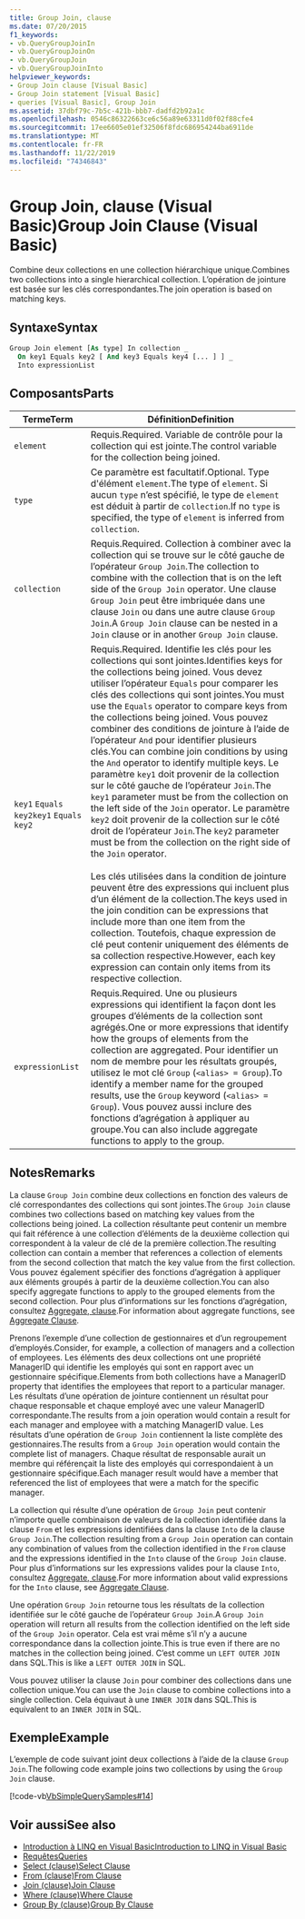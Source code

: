 ```yaml
---
title: Group Join, clause
ms.date: 07/20/2015
f1_keywords:
- vb.QueryGroupJoinIn
- vb.QueryGroupJoinOn
- vb.QueryGroupJoin
- vb.QueryGroupJoinInto
helpviewer_keywords:
- Group Join clause [Visual Basic]
- Group Join statement [Visual Basic]
- queries [Visual Basic], Group Join
ms.assetid: 37dbf79c-7b5c-421b-bbb7-dadfd2b92a1c
ms.openlocfilehash: 0546c86322663ce6c56a89e63311d0f02f88cfe4
ms.sourcegitcommit: 17ee6605e01ef32506f8fdc686954244ba6911de
ms.translationtype: MT
ms.contentlocale: fr-FR
ms.lasthandoff: 11/22/2019
ms.locfileid: "74346843"
---
```

# <a name="group-join-clause-visual-basic"></a><span data-ttu-id="27feb-102">Group Join, clause (Visual Basic)</span><span class="sxs-lookup"><span data-stu-id="27feb-102">Group Join Clause (Visual Basic)</span></span>
<span data-ttu-id="27feb-103">Combine deux collections en une collection hiérarchique unique.</span><span class="sxs-lookup"><span data-stu-id="27feb-103">Combines two collections into a single hierarchical collection.</span></span> <span data-ttu-id="27feb-104">L’opération de jointure est basée sur les clés correspondantes.</span><span class="sxs-lookup"><span data-stu-id="27feb-104">The join operation is based on matching keys.</span></span>  
  
## <a name="syntax"></a><span data-ttu-id="27feb-105">Syntaxe</span><span class="sxs-lookup"><span data-stu-id="27feb-105">Syntax</span></span>  
  
```vb  
Group Join element [As type] In collection _  
  On key1 Equals key2 [ And key3 Equals key4 [... ] ] _  
  Into expressionList  
```  
  
## <a name="parts"></a><span data-ttu-id="27feb-106">Composants</span><span class="sxs-lookup"><span data-stu-id="27feb-106">Parts</span></span>  
  
|<span data-ttu-id="27feb-107">Terme</span><span class="sxs-lookup"><span data-stu-id="27feb-107">Term</span></span>|<span data-ttu-id="27feb-108">Définition</span><span class="sxs-lookup"><span data-stu-id="27feb-108">Definition</span></span>|  
|---|---|  
|`element`|<span data-ttu-id="27feb-109">Requis.</span><span class="sxs-lookup"><span data-stu-id="27feb-109">Required.</span></span> <span data-ttu-id="27feb-110">Variable de contrôle pour la collection qui est jointe.</span><span class="sxs-lookup"><span data-stu-id="27feb-110">The control variable for the collection being joined.</span></span>|  
|`type`|<span data-ttu-id="27feb-111">Ce paramètre est facultatif.</span><span class="sxs-lookup"><span data-stu-id="27feb-111">Optional.</span></span> <span data-ttu-id="27feb-112">Type d'élément `element`.</span><span class="sxs-lookup"><span data-stu-id="27feb-112">The type of `element`.</span></span> <span data-ttu-id="27feb-113">Si aucun `type` n’est spécifié, le type de `element` est déduit à partir de `collection`.</span><span class="sxs-lookup"><span data-stu-id="27feb-113">If no `type` is specified, the type of `element` is inferred from `collection`.</span></span>|  
|`collection`|<span data-ttu-id="27feb-114">Requis.</span><span class="sxs-lookup"><span data-stu-id="27feb-114">Required.</span></span> <span data-ttu-id="27feb-115">Collection à combiner avec la collection qui se trouve sur le côté gauche de l’opérateur `Group Join`.</span><span class="sxs-lookup"><span data-stu-id="27feb-115">The collection to combine with the collection that is on the left side of the `Group Join` operator.</span></span> <span data-ttu-id="27feb-116">Une clause `Group Join` peut être imbriquée dans une clause `Join` ou dans une autre clause `Group Join`.</span><span class="sxs-lookup"><span data-stu-id="27feb-116">A `Group Join` clause can be nested in a `Join` clause or in another `Group Join` clause.</span></span>|  
|<span data-ttu-id="27feb-117">`key1` `Equals` `key2`</span><span class="sxs-lookup"><span data-stu-id="27feb-117">`key1` `Equals` `key2`</span></span>|<span data-ttu-id="27feb-118">Requis.</span><span class="sxs-lookup"><span data-stu-id="27feb-118">Required.</span></span> <span data-ttu-id="27feb-119">Identifie les clés pour les collections qui sont jointes.</span><span class="sxs-lookup"><span data-stu-id="27feb-119">Identifies keys for the collections being joined.</span></span> <span data-ttu-id="27feb-120">Vous devez utiliser l’opérateur `Equals` pour comparer les clés des collections qui sont jointes.</span><span class="sxs-lookup"><span data-stu-id="27feb-120">You must use the `Equals` operator to compare keys from the collections being joined.</span></span> <span data-ttu-id="27feb-121">Vous pouvez combiner des conditions de jointure à l’aide de l’opérateur `And` pour identifier plusieurs clés.</span><span class="sxs-lookup"><span data-stu-id="27feb-121">You can combine join conditions by using the `And` operator to identify multiple keys.</span></span> <span data-ttu-id="27feb-122">Le paramètre `key1` doit provenir de la collection sur le côté gauche de l’opérateur `Join`.</span><span class="sxs-lookup"><span data-stu-id="27feb-122">The `key1` parameter must be from the collection on the left side of the `Join` operator.</span></span> <span data-ttu-id="27feb-123">Le paramètre `key2` doit provenir de la collection sur le côté droit de l’opérateur `Join`.</span><span class="sxs-lookup"><span data-stu-id="27feb-123">The `key2` parameter must be from the collection on the right side of the `Join` operator.</span></span><br /><br /> <span data-ttu-id="27feb-124">Les clés utilisées dans la condition de jointure peuvent être des expressions qui incluent plus d’un élément de la collection.</span><span class="sxs-lookup"><span data-stu-id="27feb-124">The keys used in the join condition can be expressions that include more than one item from the collection.</span></span> <span data-ttu-id="27feb-125">Toutefois, chaque expression de clé peut contenir uniquement des éléments de sa collection respective.</span><span class="sxs-lookup"><span data-stu-id="27feb-125">However, each key expression can contain only items from its respective collection.</span></span>|  
|`expressionList`|<span data-ttu-id="27feb-126">Requis.</span><span class="sxs-lookup"><span data-stu-id="27feb-126">Required.</span></span> <span data-ttu-id="27feb-127">Une ou plusieurs expressions qui identifient la façon dont les groupes d’éléments de la collection sont agrégés.</span><span class="sxs-lookup"><span data-stu-id="27feb-127">One or more expressions that identify how the groups of elements from the collection are aggregated.</span></span> <span data-ttu-id="27feb-128">Pour identifier un nom de membre pour les résultats groupés, utilisez le mot clé `Group` (`<alias> = Group`).</span><span class="sxs-lookup"><span data-stu-id="27feb-128">To identify a member name for the grouped results, use the `Group` keyword (`<alias> = Group`).</span></span> <span data-ttu-id="27feb-129">Vous pouvez aussi inclure des fonctions d’agrégation à appliquer au groupe.</span><span class="sxs-lookup"><span data-stu-id="27feb-129">You can also include aggregate functions to apply to the group.</span></span>|  
  
## <a name="remarks"></a><span data-ttu-id="27feb-130">Notes</span><span class="sxs-lookup"><span data-stu-id="27feb-130">Remarks</span></span>  
 <span data-ttu-id="27feb-131">La clause `Group Join` combine deux collections en fonction des valeurs de clé correspondantes des collections qui sont jointes.</span><span class="sxs-lookup"><span data-stu-id="27feb-131">The `Group Join` clause combines two collections based on matching key values from the collections being joined.</span></span> <span data-ttu-id="27feb-132">La collection résultante peut contenir un membre qui fait référence à une collection d’éléments de la deuxième collection qui correspondent à la valeur de clé de la première collection.</span><span class="sxs-lookup"><span data-stu-id="27feb-132">The resulting collection can contain a member that references a collection of elements from the second collection that match the key value from the first collection.</span></span> <span data-ttu-id="27feb-133">Vous pouvez également spécifier des fonctions d’agrégation à appliquer aux éléments groupés à partir de la deuxième collection.</span><span class="sxs-lookup"><span data-stu-id="27feb-133">You can also specify aggregate functions to apply to the grouped elements from the second collection.</span></span> <span data-ttu-id="27feb-134">Pour plus d’informations sur les fonctions d’agrégation, consultez [Aggregate, clause](../../../visual-basic/language-reference/queries/aggregate-clause.md).</span><span class="sxs-lookup"><span data-stu-id="27feb-134">For information about aggregate functions, see [Aggregate Clause](../../../visual-basic/language-reference/queries/aggregate-clause.md).</span></span>  
  
 <span data-ttu-id="27feb-135">Prenons l’exemple d’une collection de gestionnaires et d’un regroupement d’employés.</span><span class="sxs-lookup"><span data-stu-id="27feb-135">Consider, for example, a collection of managers and a collection of employees.</span></span> <span data-ttu-id="27feb-136">Les éléments des deux collections ont une propriété ManagerID qui identifie les employés qui sont en rapport avec un gestionnaire spécifique.</span><span class="sxs-lookup"><span data-stu-id="27feb-136">Elements from both collections have a ManagerID property that identifies the employees that report to a particular manager.</span></span> <span data-ttu-id="27feb-137">Les résultats d’une opération de jointure contiennent un résultat pour chaque responsable et chaque employé avec une valeur ManagerID correspondante.</span><span class="sxs-lookup"><span data-stu-id="27feb-137">The results from a join operation would contain a result for each manager and employee with a matching ManagerID value.</span></span> <span data-ttu-id="27feb-138">Les résultats d’une opération de `Group Join` contiennent la liste complète des gestionnaires.</span><span class="sxs-lookup"><span data-stu-id="27feb-138">The results from a `Group Join` operation would contain the complete list of managers.</span></span> <span data-ttu-id="27feb-139">Chaque résultat de responsable aurait un membre qui référençait la liste des employés qui correspondaient à un gestionnaire spécifique.</span><span class="sxs-lookup"><span data-stu-id="27feb-139">Each manager result would have a member that referenced the list of employees that were a match for the specific manager.</span></span>  
  
 <span data-ttu-id="27feb-140">La collection qui résulte d’une opération de `Group Join` peut contenir n’importe quelle combinaison de valeurs de la collection identifiée dans la clause `From` et les expressions identifiées dans la clause `Into` de la clause `Group Join`.</span><span class="sxs-lookup"><span data-stu-id="27feb-140">The collection resulting from a `Group Join` operation can contain any combination of values from the collection identified in the `From` clause and the expressions identified in the `Into` clause of the `Group Join` clause.</span></span> <span data-ttu-id="27feb-141">Pour plus d’informations sur les expressions valides pour la clause `Into`, consultez [Aggregate, clause](../../../visual-basic/language-reference/queries/aggregate-clause.md).</span><span class="sxs-lookup"><span data-stu-id="27feb-141">For more information about valid expressions for the `Into` clause, see [Aggregate Clause](../../../visual-basic/language-reference/queries/aggregate-clause.md).</span></span>  
  
 <span data-ttu-id="27feb-142">Une opération `Group Join` retourne tous les résultats de la collection identifiée sur le côté gauche de l’opérateur `Group Join`.</span><span class="sxs-lookup"><span data-stu-id="27feb-142">A `Group Join` operation will return all results from the collection identified on the left side of the `Group Join` operator.</span></span> <span data-ttu-id="27feb-143">Cela est vrai même s’il n’y a aucune correspondance dans la collection jointe.</span><span class="sxs-lookup"><span data-stu-id="27feb-143">This is true even if there are no matches in the collection being joined.</span></span> <span data-ttu-id="27feb-144">C’est comme un `LEFT OUTER JOIN` dans SQL.</span><span class="sxs-lookup"><span data-stu-id="27feb-144">This is like a `LEFT OUTER JOIN` in SQL.</span></span>  
  
 <span data-ttu-id="27feb-145">Vous pouvez utiliser la clause `Join` pour combiner des collections dans une collection unique.</span><span class="sxs-lookup"><span data-stu-id="27feb-145">You can use the `Join` clause to combine collections into a single collection.</span></span> <span data-ttu-id="27feb-146">Cela équivaut à une `INNER JOIN` dans SQL.</span><span class="sxs-lookup"><span data-stu-id="27feb-146">This is equivalent to an `INNER JOIN` in SQL.</span></span>  
  
## <a name="example"></a><span data-ttu-id="27feb-147">Exemple</span><span class="sxs-lookup"><span data-stu-id="27feb-147">Example</span></span>  
 <span data-ttu-id="27feb-148">L’exemple de code suivant joint deux collections à l’aide de la clause `Group Join`.</span><span class="sxs-lookup"><span data-stu-id="27feb-148">The following code example joins two collections by using the `Group Join` clause.</span></span>  
  
 [!code-vb[VbSimpleQuerySamples#14](~/samples/snippets/visualbasic/VS_Snippets_VBCSharp/VbSimpleQuerySamples/VB/QuerySamples1.vb#14)]  
  
## <a name="see-also"></a><span data-ttu-id="27feb-149">Voir aussi</span><span class="sxs-lookup"><span data-stu-id="27feb-149">See also</span></span>

- [<span data-ttu-id="27feb-150">Introduction à LINQ en Visual Basic</span><span class="sxs-lookup"><span data-stu-id="27feb-150">Introduction to LINQ in Visual Basic</span></span>](../../../visual-basic/programming-guide/language-features/linq/introduction-to-linq.md)
- [<span data-ttu-id="27feb-151">Requêtes</span><span class="sxs-lookup"><span data-stu-id="27feb-151">Queries</span></span>](../../../visual-basic/language-reference/queries/index.md)
- [<span data-ttu-id="27feb-152">Select (clause)</span><span class="sxs-lookup"><span data-stu-id="27feb-152">Select Clause</span></span>](../../../visual-basic/language-reference/queries/select-clause.md)
- [<span data-ttu-id="27feb-153">From (clause)</span><span class="sxs-lookup"><span data-stu-id="27feb-153">From Clause</span></span>](../../../visual-basic/language-reference/queries/from-clause.md)
- [<span data-ttu-id="27feb-154">Join (clause)</span><span class="sxs-lookup"><span data-stu-id="27feb-154">Join Clause</span></span>](../../../visual-basic/language-reference/queries/join-clause.md)
- [<span data-ttu-id="27feb-155">Where (clause)</span><span class="sxs-lookup"><span data-stu-id="27feb-155">Where Clause</span></span>](../../../visual-basic/language-reference/queries/where-clause.md)
- [<span data-ttu-id="27feb-156">Group By (clause)</span><span class="sxs-lookup"><span data-stu-id="27feb-156">Group By Clause</span></span>](../../../visual-basic/language-reference/queries/group-by-clause.md)
